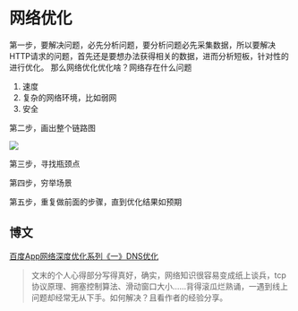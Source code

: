 # 网络优化

第一步，要解决问题，必先分析问题，要分析问题必先采集数据，所以要解决HTTP请求的问题，首先还是要想办法获得相关的数据，进而分析短板，针对性的进行优化。
那么网络优化优化啥？网络存在什么问题
1. 速度
2. 复杂的网络环境，比如弱网
3. 安全

第二步，画出整个链路图

![](https://user-images.githubusercontent.com/23227460/124107472-d85fb580-da97-11eb-8309-a22c91050afe.png)

第三步，寻找瓶颈点

第四步，穷举场景

第五步，重复做前面的步骤，直到优化结果如预期
    
## 博文

[百度App网络深度优化系列《一》DNS优化](https://mp.weixin.qq.com/s/iaPtSF-twWz-AN66UJUBDg)
> 文末的个人心得部分写得真好，确实，网络知识很容易变成纸上谈兵，tcp协议原理、拥塞控制算法、滑动窗口大小……背得滚瓜烂熟诵，一遇到线上问题却经常无从下手。如何解决？且看作者的经验分享。
